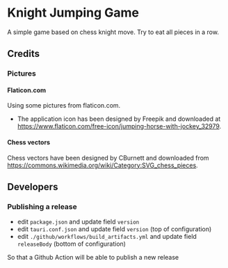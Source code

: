 # Knight Jumping Game

A simple game based on chess knight move.
Try to eat all pieces in a row.

## Credits

### Pictures

#### Flaticon.com

Using some pictures from flaticon.com.

* The application icon has been designed by Freepik and downloaded at https://www.flaticon.com/free-icon/jumping-horse-with-jockey_32979.

#### Chess vectors

Chess vectors have been designed by CBurnett and downloaded from https://commons.wikimedia.org/wiki/Category:SVG_chess_pieces.

## Developers

### Publishing a release

* edit `package.json` and update field `version`
* edit `tauri.conf.json` and update field `version` (top of configuration) 
* edit `./github/workflows/build_artifacts.yml` and update field `releaseBody` (bottom of configuration)

So that a Github Action will be able to publish a new release